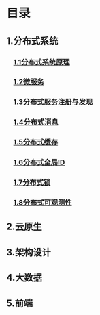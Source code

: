 # 目录
##  1.分布式系统
### &emsp;[1.1分布式系统原理](https://github.com/xiaoyuge/Tech-Notes/blob/main/%E5%88%86%E5%B8%83%E5%BC%8F%E7%B3%BB%E7%BB%9F/%E5%88%86%E5%B8%83%E5%BC%8F%E7%B3%BB%E7%BB%9F%E5%8E%9F%E7%90%86.md)
### &emsp;[1.2微服务](https://github.com/xiaoyuge/Tech-Notes/blob/main/%E5%88%86%E5%B8%83%E5%BC%8F%E7%B3%BB%E7%BB%9F/%E5%BE%AE%E6%9C%8D%E5%8A%A1.md)
### &emsp;[1.3分布式服务注册与发现]()
### &emsp;[1.4分布式消息]()
### &emsp;[1.5分布式缓存]()
### &emsp;[1.6分布式全局ID]()
### &emsp;[1.7分布式锁]()
### &emsp;[1.8分布式可观测性]()
##  2.云原生
##  3.架构设计
##  4.大数据
##  5.前端



